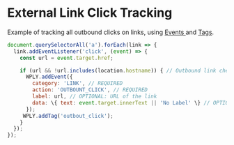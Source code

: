 # External Link Click Tracking

Example of tracking all outbound clicks on links, using [Events ](../api/events.md)and [Tags](../api/tags.md).

```javascript
document.querySelectorAll('a').forEach(link => {
  link.addEventListener('click', (event) => {
    const url = event.target.href;

    if (url && !url.includes(location.hostname)) { // Outbound link check
      WPLY.addEvent({
        category: 'LINK', // REQUIRED
        action: 'OUTBOUNT_CLICK', // REQUIRED
        label: url, // OPTIONAL: URL of the link
        data: \{ text: event.target.innerText || 'No Label' \} // OPTIONAL: Extra details
      });
     WPLY.addTag('outbout_click');
    }
  });
});
```






